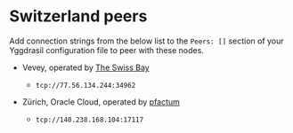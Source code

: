 # Switzerland peers

Add connection strings from the below list to the `Peers: []` section of your
Yggdrasil configuration file to peer with these nodes.

* Vevey, operated by [The Swiss Bay](https://theswissbay.ch)
  * `tcp://77.56.134.244:34962`

* Zürich, Oracle Cloud, operated by [pfactum](https://github.com/pfactum)
  * `tcp://140.238.168.104:17117`
